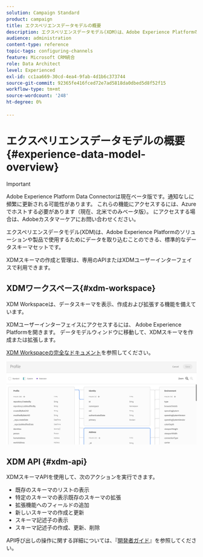 ```yaml
---
solution: Campaign Standard
product: campaign
title: エクスペリエンスデータモデルの概要
description: エクスペリエンスデータモデル(XDM)は、Adobe Experience Platformのソリューションや製品で使用するためにデータを取り込むことのできる、標準的なデータスキーマセットです。
audience: administration
content-type: reference
topic-tags: configuring-channels
feature: Microsoft CRM統合
role: Data Architect
level: Experienced
exl-id: cc1aa669-30cd-4ea4-9fab-4d1b6c373744
source-git-commit: 92365fe416fced72e7ad5818da0dbed5d8f52f15
workflow-type: tm+mt
source-wordcount: '248'
ht-degree: 0%

---
```


# エクスペリエンスデータモデルの概要{#experience-data-model-overview}

>[!IMPORTANT]
>
>Adobe Experience Platform Data Connectorは現在ベータ版です。通知なしに頻繁に更新される可能性があります。 これらの機能にアクセスするには、Azureでホストする必要があります（現在、北米でのみベータ版）。 にアクセスする場合は、Adobeカスタマーケアにお問い合わせください。

エクスペリエンスデータモデル(XDM)は、Adobe Experience Platformのソリューションや製品で使用するためにデータを取り込むことのできる、標準的なデータスキーマセットです。

XDMスキーマの作成と管理は、専用のAPIまたはXDMユーザーインターフェイスで利用できます。

## XDMワークスペース{#xdm-workspace}

XDM Workspaceは、データスキーマを表示、作成および拡張する機能を備えています。

XDMユーザーインターフェイスにアクセスするには、 Adobe Experience Platformを開きます。 データモデルウィンドウに移動して、XDMスキーマを作成または拡張します。

[XDM Workspaceの完全なドキュメント](https://experienceleague.adobe.com/docs/experience-platform/xdm/api/getting-started.html)を参照してください。

![](assets/aep_xdmworkspace.png)

## XDM API {#xdm-api}

XDMスキーマAPIを使用して、次のアクションを実行できます。

* 既存のスキーマのリストの表示
* 特定のスキーマの表示既存のスキーマの拡張
* 拡張機能へのフィールドの追加
* 新しいスキーマの作成と更新
* スキーマ記述子の表示
* スキーマ記述子の作成、更新、削除

API呼び出しの操作に関する詳細については、『[開発者ガイド](https://experienceleague.adobe.com/docs/experience-platform/xdm/api/getting-started.html)』を参照してください。
